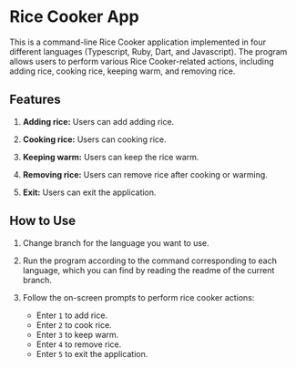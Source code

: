 # Rice Cooker App

This is a command-line Rice Cooker application implemented in four different languages (Typescript, Ruby, Dart, and Javascript). The program allows users to perform various Rice Cooker-related actions, including adding rice, cooking rice, keeping warm, and removing rice.

## Features

1. **Adding rice:** Users can add adding rice.

2. **Cooking rice:** Users can cooking rice.

3. **Keeping warm:** Users can keep the rice warm.

4. **Removing rice:** Users can remove rice after cooking or warming.

5. **Exit:** Users can exit the application.

## How to Use

1. Change branch for the language you want to use.
2. Run the program according to the command corresponding to each language, which you can find by reading the readme of the current branch.
   
3. Follow the on-screen prompts to perform rice cooker actions:
   - Enter `1` to add rice.
   - Enter `2` to cook rice.
   - Enter `3` to keep warm.
   - Enter `4` to remove rice.
   - Enter `5` to exit the application.